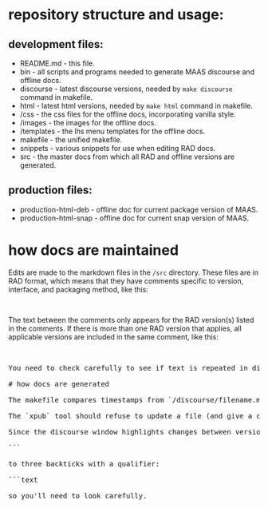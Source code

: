 # repository structure and usage:

## development files:

* README.md   - this file.
* bin         - all scripts and programs needed to generate MAAS discourse and offline docs.
* discourse   - latest discourse versions, needed by `make discourse` command in makefile.
* html        - latest html versions, needed by `make html` command in makefile.
*  /css       - the css files for the offline docs, incorporating vanilla style.
*  /images    - the images for the offline docs.
*  /templates - the lhs menu templates for the offline docs.
* makefile    - the unified makefile.
* snippets    - various snippets for use when editing RAD docs.
* src 	      - the master docs from which all RAD and offline versions are generated.

## production files:

* production-html-deb  - offline doc for current package version of MAAS.
* production-html-snap - offline doc for current snap version of MAAS.

# how docs are maintained

Edits are made to the markdown files in the `/src` directory.  These files are in RAD format, which means that they have comments specific to version, interface, and packaging method, like this:

<pre>
<!-- snap-2-9-cli
   some text in between comments
 snap-2-9-cli -->
</pre>

The text between the comments only appears for the RAD version(s) listed in the comments.  If there is more than one RAD version that applies, all applicable versions are included in the same comment, like this:

<pre>
<!-- snap-2-9-cli snap-3-0-cli
   some text in between comments
 snap-2-9-cli snap-3-0-cli -->

You need to check carefully to see if text is repeated in different comments.  Sometimes this is necessary because it's impossible to make a contiguous paragraph work well with different comments, due to the fact that markdown honors all linefeeds.  Hence you may have to change the same text in more than one place.  My plan for the next RAD update should completely eliminate this problem, but I haven't gotten there yet.

# how docs are generated

The makefile compares timestamps from `/discourse/filename.md` and `/src/filename.md`, in the usual way.  Note that the timestamps in `/discourse/...` are taken from the article in discourse to ensure there are no issues with overwriting local changes to the files on discourse (via the discourse editing window).

The `xpub` tool should refuse to update a file (and give a command line warning) when the timestamp of a discourse file is later than the timestamp of the source markdown.  This can lead to situations where make won't run right, which is intentional.  When this happens, you have to either go to discourse and manually view the changes (which is usually easier), or pull down a separate copy of the discourse file with `xpub` and do a `diff` to find the changes.

Since the discourse window highlights changes between versions, the most efficient way is to use the relative timestamps to identify the last version of a source markdown you pushed, and then compare that to the online changes made in the next version.  They may be as subtle as changing a source-block from just three backticks:

```

to three backticks with a qualifier:

```text

so you'll need to look carefully.  
